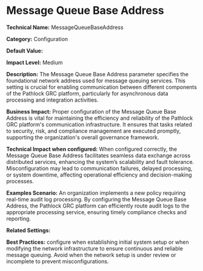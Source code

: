 # Message Queue Base Address

**Technical Name:** MessageQueueBaseAddress

**Category:** Configuration

**Default Value:**

**Impact Level:** Medium

**Description:** The Message Queue Base Address parameter specifies the foundational network address used for message queuing services. This setting is crucial for enabling communication between different components of the Pathlock GRC platform, particularly for asynchronous data processing and integration activities.

**Business Impact:** Proper configuration of the Message Queue Base Address is vital for maintaining the efficiency and reliability of the Pathlock GRC platform's communication infrastructure. It ensures that tasks related to security, risk, and compliance management are executed promptly, supporting the organization's overall governance framework.

**Technical Impact when configured:** When configured correctly, the Message Queue Base Address facilitates seamless data exchange across distributed services, enhancing the system’s scalability and fault tolerance. Misconfiguration may lead to communication failures, delayed processing, or system downtime, affecting operational efficiency and decision-making processes.

**Examples Scenario:** An organization implements a new policy requiring real-time audit log processing. By configuring the Message Queue Base Address, the Pathlock GRC platform can efficiently route audit logs to the appropriate processing service, ensuring timely compliance checks and reporting.

**Related Settings:** 

**Best Practices:** configure when establishing initial system setup or when modifying the network infrastructure to ensure continuous and reliable message queuing. Avoid when the network setup is under review or incomplete to prevent misconfigurations.